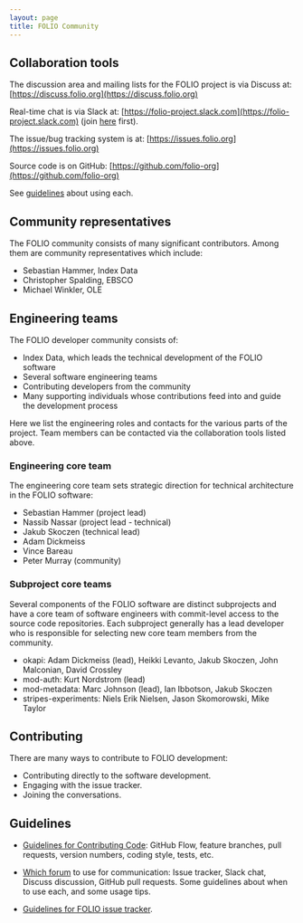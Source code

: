```yaml
---
layout: page
title: FOLIO Community
---
```


## Collaboration tools

The discussion area and mailing lists for the FOLIO project is via Discuss at:
[https://discuss.folio.org](https://discuss.folio.org)

Real-time chat is via Slack at:
[https://folio-project.slack.com](https://folio-project.slack.com)
(join [here](https://su17s9g5c5.execute-api.us-east-1.amazonaws.com/production) first).

The issue/bug tracking system is at:
[https://issues.folio.org](https://issues.folio.org)

Source code is on GitHub:
[https://github.com/folio-org](https://github.com/folio-org)

See [guidelines](which-forum) about using each.

## Community representatives

The FOLIO community consists of many significant contributors.  Among
them are community representatives which include:

- Sebastian Hammer, Index Data
- Christopher Spalding, EBSCO
- Michael Winkler, OLE

## Engineering teams

The FOLIO developer community consists of:

- Index Data, which leads the technical development of the FOLIO
  software
- Several software engineering teams
- Contributing developers from the community
- Many supporting individuals whose contributions feed into and guide
  the development process

Here we list the engineering roles and contacts for the various parts of
the project.  Team members can be contacted via the collaboration tools
listed above.

### Engineering core team

The engineering core team sets strategic direction for technical
architecture in the FOLIO software:

- Sebastian Hammer (project lead)
- Nassib Nassar (project lead - technical)
- Jakub Skoczen (technical lead)
- Adam Dickmeiss
- Vince Bareau
- Peter Murray (community)

### Subproject core teams

Several components of the FOLIO software are distinct subprojects and
have a core team of software engineers with commit-level access to the
source code repositories.  Each subproject generally has a lead
developer who is responsible for selecting new core team members from
the community.

- okapi: Adam Dickmeiss (lead), Heikki Levanto, Jakub Skoczen, John
  Malconian, David Crossley
- mod-auth: Kurt Nordstrom (lead)
- mod-metadata: Marc Johnson (lead), Ian Ibbotson, Jakub Skoczen
- stripes-experiments: Niels Erik Nielsen, Jason Skomorowski, Mike
  Taylor

## Contributing

There are many ways to contribute to FOLIO development:

- Contributing directly to the software development.
- Engaging with the issue tracker.
- Joining the conversations.

## Guidelines

- [Guidelines for Contributing Code](contrib-code):
  GitHub Flow, feature branches, pull requests, version numbers, coding style,
  tests, etc.

- [Which forum](which-forum) to use for communication:
  Issue tracker, Slack chat, Discuss discussion, GitHub pull requests.
  Some guidelines about when to use each, and some usage tips.

* [Guidelines for FOLIO issue tracker](guide-issues).
